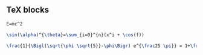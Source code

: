 ## TeX blocks

```tex
E=mc^2
```

```tex
\sin(\alpha)^{\theta}=\sum_{i=0}^{n}(x^i + \cos(f))
```

```tex
\frac{1}{\Bigl(\sqrt{\phi \sqrt{5}}-\phi\Bigr) e^{\frac25 \pi}} = 1+\frac{e^{-2\pi}} {1+\frac{e^{-4\pi}} {1+\frac{e^{-6\pi}} {1+\frac{e^{-8\pi}} {1+\cdots} } } }
```
